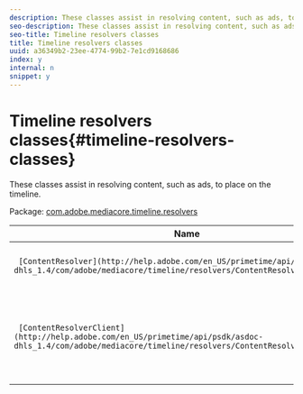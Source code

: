 ```yaml
---
description: These classes assist in resolving content, such as ads, to place on the timeline.
seo-description: These classes assist in resolving content, such as ads, to place on the timeline.
seo-title: Timeline resolvers classes
title: Timeline resolvers classes
uuid: a36349b2-23ee-4774-99b2-7e1cd9168686
index: y
internal: n
snippet: y
---
```


# Timeline resolvers classes{#timeline-resolvers-classes}

These classes assist in resolving content, such as ads, to place on the timeline.

 Package: [com.adobe.mediacore.timeline.resolvers](http://help.adobe.com/en_US/primetime/api/psdk/asdoc-dhls_1.4/com/adobe/mediacore/timeline/resolvers/package-detail.html) 

|  Name  | Description  |
|---|---|
| ` [ContentResolver](http://help.adobe.com/en_US/primetime/api/psdk/asdoc-dhls_1.4/com/adobe/mediacore/timeline/resolvers/ContentResolver.html)`  | Base class for various content resolvers.  |
| ` [ContentResolverClient](http://help.adobe.com/en_US/primetime/api/psdk/asdoc-dhls_1.4/com/adobe/mediacore/timeline/resolvers/ContentResolverClient.html)`  | Interface used by content resolvers generators to communicate with TVSDK components.  |

